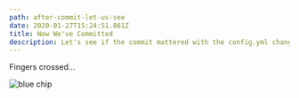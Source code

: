```yaml
---
path: after-commit-let-us-see
date: 2020-01-27T15:24:51.861Z
title: Now We've Committed
description: Let's see if the commit mattered with the config.yml change
---
```

Fingers crossed...

![blue chip](assets/10dollar.png "Blue Chip")
